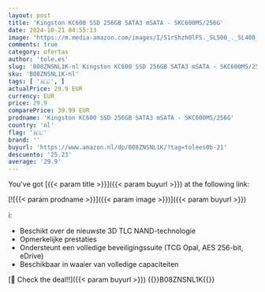 ```yaml
---
layout: post
title: 'Kingston KC600 SSD 256GB SATA3 mSATA - SKC600MS/256G'
date: 2024-10-21 04:55:13
image: 'https://m.media-amazon.com/images/I/51rShzh0lFS._SL500_._SL400_.jpg'
comments: true
category: ofertas
author: 'tole.es'
slug: 'B08ZNSNL1K-nl Kingston KC600 SSD 256GB SATA3 mSATA - SKC600MS/256G'
sku: 'B08ZNSNL1K-nl'
tags: [ '🇳🇱', ]
actualPrice: 29.9 EUR
currency: EUR
price: 29.9
comparePrice: 39.99 EUR
prodname: 'Kingston KC600 SSD 256GB SATA3 mSATA - SKC600MS/256G'
country: 'nl'
flag: '🇳🇱'
brand: ''
buyurl: 'https://www.amazon.nl/dp/B08ZNSNL1K/?tag=tolees0b-21'
descuento: '25.23'
average: '29.9'
---
```


You've got [{{< param title >}}]({{< param buyurl >}}) at the following link:

[![{{< param prodname >}}]({{< param image >}})]({{< param buyurl >}})

ℹ️:

- Beschikt over de nieuwste 3D TLC NAND-technologie
- Opmerkelijke prestaties
- Ondersteunt een volledige beveiligingssuite (TCG Opal, AES 256-bit, eDrive)
- Beschikbaar in waaier van volledige capaciteiten

[🛒 Check the deal!!]({{< param buyurl >}})
{{<world>}}B08ZNSNL1K{{</world>}}
